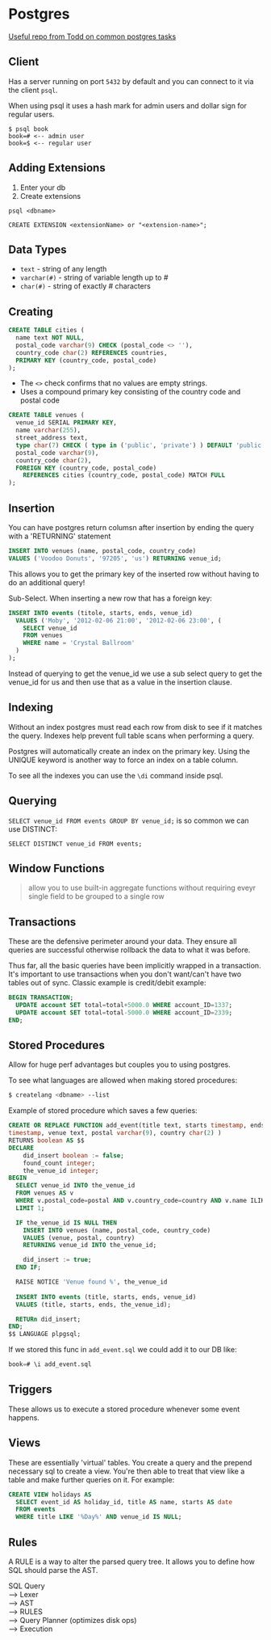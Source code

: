 # Postgres

[Useful repo from Todd on common postgres
tasks](https://github.com/GoesToEleven/golang-web-dev/tree/master/044_postgres)

## Client

Has a server running on port `5432` by default and you can connect to it via the
client `psql`.

When using psql it uses a hash mark for admin users and dollar sign for regular
users.

```
$ psql book
book=# <-- admin user
book=$ <-- regular user
```

## Adding Extensions

1. Enter your db
2. Create extensions

```
psql <dbname>

CREATE EXTENSION <extensionName> or "<extension-name>";
```

## Data Types

* `text` - string of any length
* `varchar(#)` - string of variable length up to #
* `char(#)` - string of exactly # characters

## Creating

```sql
CREATE TABLE cities (
  name text NOT NULL,
  postal_code varchar(9) CHECK (postal_code <> ''),
  country_code char(2) REFERENCES countries,
  PRIMARY KEY (country_code, postal_code)
);
```

* The `<>` check confirms that no values are empty strings.
* Uses a compound primary key consisting of the country code and postal code

```sql
CREATE TABLE venues (
  venue_id SERIAL PRIMARY KEY,
  name varchar(255),
  street_address text,
  type char(7) CHECK ( type in ('public', 'private') ) DEFAULT 'public',
  postal_code varchar(9),
  country_code char(2),
  FOREIGN KEY (country_code, postal_code) 
    REFERENCES cities (country_code, postal_code) MATCH FULL
);
```

## Insertion
You can have postgres return columsn after insertion by ending the query with a
'RETURNING' statement

```sql
INSERT INTO venues (name, postal_code, country_code)
VALUES ('Voodoo Donuts', '97205', 'us') RETURNING venue_id;
```

This allows you to get the primary key of the inserted row without having to do
an additional query!

Sub-Select.  When inserting a new row that has a foreign key:
```sql
INSERT INTO events (titole, starts, ends, venue_id)
  VALUES ('Moby', '2012-02-06 21:00', '2012-02-06 23:00', (
    SELECT venue_id
    FROM venues
    WHERE name = 'Crystal Ballroom'
  )
);
```
Instead of querying to get the venue_id we use a sub select query to get the
venue_id for us and then use that as a value in the insertion clause.

## Indexing

Without an index postgres must read each row from disk to see if it matches the
query.  Indexes help prevent full table scans when performing a query.

Postgres will automatically create an index on the primary key.  Using the
UNIQUE keyword is another way to force an index on a table column.

To see all the indexes you can use the `\di` command inside psql.

## Querying
`SELECT venue_id FROM events GROUP BY venue_id;` is so common we can use
DISTINCT:  

`SELECT DISTINCT venue_id FROM events;`


## Window Functions

> allow you to use built-in aggregate functions without requiring eveyr single
> field to be grouped to a single row

## Transactions
These are the defensive perimeter around your data.  They ensure all queries are
successful otherwise rollback the data to what it was before.

Thus far, all the basic queries have been implicitly wrapped in a transaction.
It's important to use transactions when you don't want/can't have two tables out
of sync.  Classic example is credit/debit example:

```sql
BEGIN TRANSACTION;
  UPDATE account SET total=total+5000.0 WHERE account_ID=1337;
  UPDATE account SET total=total-5000.0 WHERE account_ID=2339;
END;
```

## Stored Procedures
Allow for huge perf advantages but couples you to using postgres.

To see what languages are allowed when making stored procedures:
```sh
$ createlang <dbname> --list
```

Example of stored procedure which saves a few queries:
```sql
CREATE OR REPLACE FUNCTION add_event(title text, starts timestamp, ends
timestamp, venue text, postal varchar(9), country char(2) )
RETURNS boolean AS $$
DECLARE
    did_insert boolean := false;
    found_count integer;
    the_venue_id integer;
BEGIN
  SELECT venue_id INTO the_venue_id
  FROM venues AS v
  WHERE v.postal_code=postal AND v.country_code=country AND v.name ILIKE venue
  LIMIT 1;

  IF the_venue_id IS NULL THEN
    INSERT INTO venues (name, postal_code, country_code)
    VALUES (venue, postal, country)
    RETURNING venue_id INTO the_venue_id;

    did_insert := true;
  END IF;

  RAISE NOTICE 'Venue found %', the_venue_id
  
  INSERT INTO events (title, starts, ends, venue_id)
  VALUES (title, starts, ends, the_venue_id);

  RETURn did_insert;
END;
$$ LANGUAGE plpgsql;
```

If we stored this func in `add_event.sql` we could add it to our DB like:
```sql
book=# \i add_event.sql
```

## Triggers
These allows us to execute a stored procedure whenever some event happens.

## Views
These are essentially 'virtual' tables.  You create a query and the prepend
necessary sql to create a view.  You're then able to treat that view like a
table and make further queries on it.  For example:

```sql
CREATE VIEW holidays AS
  SELECT event_id AS holiday_id, title AS name, starts AS date
  FROM events
  WHERE title LIKE '%Day%' AND venue_id IS NULL;
```

## Rules
A RULE is a way to alter the parsed query tree.  It allows you to define how SQL
should parse the AST.

SQL Query   
  --> Lexer   
  --> AST   
  --> RULES   
  --> Query Planner (optimizes disk ops)   
  --> Execution  


